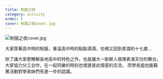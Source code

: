```yaml
---
title: 制服之夜
category: activity
order: 5
cover: 制服之夜cover.jpg
---
```

![制服之夜cover.jpg](/activities/img/制服之夜cover.jpg)

大家穿著高中時的制服，重溫高中時的點點滴滴，彷彿又回到青澀的十七歲...

除了讓大家更瞭解各地高中的特色之外，也是讓大一新鮮人發揮表演天份的舞台。
大家協力分工合作，在一起同樂的時刻也增進彼此情感的交流。
而學長姐也能藉著活動對學弟妹們有進一步的認識。
